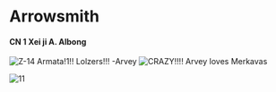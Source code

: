 # Arrowsmith
#### CN 1  **Xei ji  A. Albong**
![Z-14 Armata!1!!](https://m.media-amazon.com/images/I/61fyM7Cb+rL.jpg)
Lolzers!!!   -Arvey
![CRAZY!!!!](https://sites.create-cdn.net/siteimages/19/3/4/193478/16/7/4/16741225/1920x1080.jpg?1537950424)
Arvey loves Merkavas

![11](https://t.plnspttrs.net/00530/965809_c4e9e8d1ca_280.jpg)
